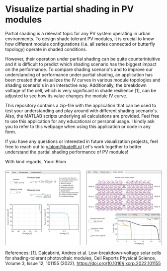 # Visualize partial shading in PV modules
Partial shading is a relevant topic for any PV system operating in urban environments.
To design shade tolerant PV modules, it is crucial to know how different module configurations (i.e. all series connected or butterfly topology) operate in shaded conditions.

However, their operation under partial shading can be quite counterintuitive and it is difficult to predict which shading scenario has the biggest impact on the performance.
To compare shading scenario's and to improve our understanding of performance under partial shading, an application has been created that visualizes the IV curves in various module topologies and shading scenario's in an interactive way.
Additionally, the breakdown voltage of the cell, which is very significant in shade resilience [1], can be adjusted to see how its value changes the module IV curve.

This repository contains a zip-file with the application that can be used to test your understanding and play around with different shading scenario's.
Also, the MATLAB scripts underlying all calculations are provided.
Feel free to use this application for any educational or personal usage.
I kindly ask you to refer to this webpage when using this application or code in any form.

If you have any questions or interested in future visualization projects, feel free to reach out to y.blom@tudelft.nl
Let's work together to better understand the partial shading performance of PV modules!

With kind regards,
Youri Blom

![plot](Figures/FigureGitLab.png)

References:
[1]. Calcabrini, Andres et al. Low-breakdown-voltage solar cells for shading-tolerant photovoltaic modules, Cell Reports Physical Science, Volume 3, Issue 12, 101155 (2022), https://doi.org/10.1016/j.xcrp.2022.101155
